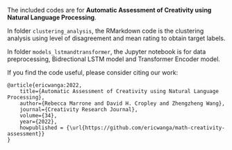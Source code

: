 The included codes are for **Automatic Assessment of Creativity using Natural Language Processing**.

In folder `clustering_analysis`, the RMarkdown code is the clustering analysis using level of disagreement and mean rating to obtain target labels.

In folder `models_lstmandtransformer`, the Jupyter notebook is for data preprocessing, Bidrectional LSTM model and Transformer Encoder model.

If you find the code useful, please consider citing our work:

```
@article{ericwanga:2022,
    title={Automatic Assessment of Creativity using Natural Language Processing},
    author={Rebecca Marrone and David H. Cropley and Zhengzheng Wang},
    journal={Creativity Research Journal},
    volume={34},
    year={2022},
    howpublished = {\url{https://github.com/ericwanga/math-creativity-assessment}}
}
```
